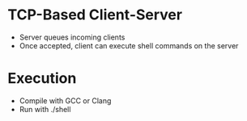 # TCP-Based Client-Server
- Server queues incoming clients
- Once accepted, client can execute shell commands on the server

# Execution
- Compile with GCC or Clang
- Run with ./shell


